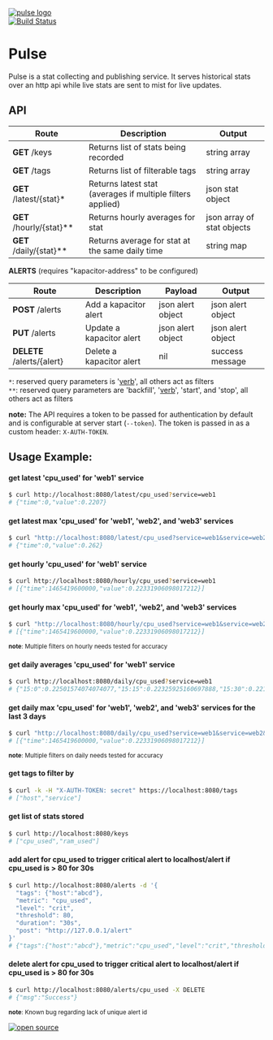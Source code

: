[![pulse logo](http://nano-assets.gopagoda.io/readme-headers/pulse.png)](http://nanobox.io/open-source#pulse)  
[![Build Status](https://travis-ci.org/nanopack/pulse.svg)](https://travis-ci.org/nanopack/pulse)

# Pulse

Pulse is a stat collecting and publishing service. It serves historical stats over an http api while live stats are sent to mist for live updates.

## API

| Route | Description | Output |
| --- | --- | --- |
| **GET** /keys | Returns list of stats being recorded | string array |
| **GET** /tags | Returns list of filterable tags | string array |
| **GET** /latest/{stat}* | Returns latest stat (averages if multiple filters applied) | json stat object |
| **GET** /hourly/{stat}** | Returns hourly averages for stat | json array of stat objects |
| **GET** /daily/{stat}** | Returns average for stat at the same daily time | string map |

**ALERTS** (requires "kapacitor-address" to be configured)  

| Route | Description | Payload | Output |
| --- | --- | --- | --- |
| **POST** /alerts | Add a kapacitor alert | json alert object | json alert object |
| **PUT** /alerts | Update a kapacitor alert | json alert object | json alert object |
| **DELETE** /alerts/{alert} | Delete a kapacitor alert | nil | success message |

`*`: reserved query parameters is '[verb](https://docs.influxdata.com/influxdb/v0.13/query_language/functions)', all others act as filters  
`**`: reserved query parameters are 'backfill', '[verb](https://docs.influxdata.com/influxdb/v0.13/query_language/functions)', 'start', and 'stop', all others act as filters  

**note:** The API requires a token to be passed for authentication by default and is configurable at server start (`--token`). The token is passed in as a custom header: `X-AUTH-TOKEN`.  


## Usage Example:

#### get latest 'cpu_used' for 'web1' service
```sh
$ curl http://localhost:8080/latest/cpu_used?service=web1
# {"time":0,"value":0.2207}
```

#### get latest max 'cpu_used' for 'web1', 'web2', and 'web3' services
```sh
$ curl "http://localhost:8080/latest/cpu_used?service=web1&service=web2&service=web3&verb=max"
# {"time":0,"value":0.262}
```

#### get hourly 'cpu_used' for 'web1' service
```sh
$ curl http://localhost:8080/hourly/cpu_used?service=web1
# [{"time":1465419600000,"value":0.22331906098017212}]
```

#### get hourly max 'cpu_used' for 'web1', 'web2', and 'web3' services
```sh
$ curl "http://localhost:8080/hourly/cpu_used?service=web1&service=web2&service=web3&verb=max"
# [{"time":1465419600000,"value":0.22331906098017212}]
```
<sup>**note**: Multiple filters on hourly needs tested for accuracy</sup>

#### get daily averages 'cpu_used' for 'web1' service
```sh
$ curl http://localhost:8080/daily/cpu_used?service=web1
# {"15:0":0.22501574074074077,"15:15":0.22325925160697888,"15:30":0.22123160173160175}
```

#### get daily max 'cpu_used' for 'web1', 'web2', and 'web3' services for the last 3 days
```sh
$ curl "http://localhost:8080/daily/cpu_used?service=web1&service=web2&service=web3&verb=max&start=3d"
# [{"time":1465419600000,"value":0.22331906098017212}]
```
<sup>**note**: Multiple filters on daily needs tested for accuracy</sup>

#### get tags to filter by
```sh
$ curl -k -H "X-AUTH-TOKEN: secret" https://localhost:8080/tags
# ["host","service"]
```

#### get list of stats stored
```sh
$ curl http://localhost:8080/keys
# ["cpu_used","ram_used"]
```

#### add alert for cpu_used to trigger critical alert to localhost/alert if cpu_used is > 80 for 30s
```sh
$ curl http://localhost:8080/alerts -d '{
  "tags": {"host":"abcd"},
  "metric": "cpu_used",
  "level": "crit",
  "threshold": 80,
  "duration": "30s",
  "post": "http://127.0.0.1/alert"
}'
# {"tags":{"host":"abcd"},"metric":"cpu_used","level":"crit","threshold":80,"duration":"30s","post":"http://127.0.0.1/alert"}
```

#### delete alert for cpu_used to trigger critical alert to localhost/alert if cpu_used is > 80 for 30s
```sh
$ curl http://localhost:8080/alerts/cpu_used -X DELETE
# {"msg":"Success"}
```
<sup>**note**: Known bug regarding lack of unique alert id</sup>


[![open source](http://nano-assets.gopagoda.io/open-src/nanobox-open-src.png)](http://nanobox.io/open-source)
